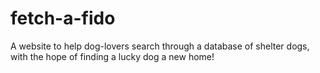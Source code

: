 # fetch-a-fido
A website to help dog-lovers search through a database of shelter dogs, with the hope of finding a lucky dog a new home!
